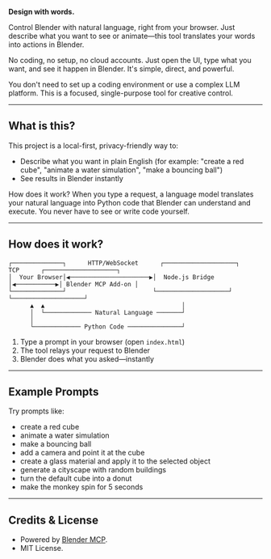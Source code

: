 **Design with words.**


Control Blender with natural language, right from your browser. Just describe what you want to see or animate—this tool translates your words into actions in Blender.

No coding, no setup, no cloud accounts. Just open the UI, type what you want, and see it happen in Blender. It's simple, direct, and powerful.

You don't need to set up a coding environment or use a complex LLM platform. This is a focused, single-purpose tool for creative control.

---

## What is this?


This project is a local-first, privacy-friendly way to:
- Describe what you want in plain English (for example: "create a red cube", "animate a water simulation", "make a bouncing ball")
- See results in Blender instantly

How does it work? When you type a request, a language model translates your natural language into Python code that Blender can understand and execute. You never have to see or write code yourself.

---

## How does it work?

```
┌──────────────┐      HTTP/WebSocket      ┌────────────────────┐      TCP      ┌────────────────────┐
│  Your Browser│◀──────────────────────▶│  Node.js Bridge    │◀───────────▶│ Blender MCP Add-on │
└──────────────┘                        └────────────────────┘             └────────────────────┘
      ▲  ▲                                      │
      │  └───────────── Natural Language ───────┘
      │
      └───────────── Python Code ───────────────┘
```

1. Type a prompt in your browser (open `index.html`)
2. The tool relays your request to Blender
3. Blender does what you asked—instantly

---

## Example Prompts

Try prompts like:

- create a red cube
- animate a water simulation
- make a bouncing ball
- add a camera and point it at the cube
- create a glass material and apply it to the selected object
- generate a cityscape with random buildings
- turn the default cube into a donut
- make the monkey spin for 5 seconds

---

## Credits & License

- Powered by [Blender MCP](https://github.com/gradientspace/blender-mcp).
- MIT License.
